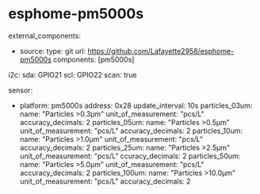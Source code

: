 # esphome-pm5000s
external_components:
  - source:
      type: git
      url: https://github.com/Lafayette2958/esphome-pm5000s
    components: [pm5000s]

i2c:
  sda: GPIO21
  scl: GPIO22
  scan: true

sensor:
  - platform: pm5000s
    address: 0x28
    update_interval: 10s
    particles_03um:
      name: "Particles >0.3µm"
      unit_of_measurement: "pcs/L"
      accuracy_decimals: 2
    particles_05um:
      name: "Particles >0.5µm"
      unit_of_measurement: "pcs/L"
      accuracy_decimals: 2
    particles_10um:
      name: "Particles >1.0µm"
      unit_of_measurement: "pcs/L"
      accuracy_decimals: 2
    particles_25um:
      name: "Particles >2.5µm"
      unit_of_measurement: "pcs/L"
      ccuracy_decimals: 2
    particles_50um:
      name: "Particles >5.0µm"
      unit_of_measurement: "pcs/L"
      accuracy_decimals: 2
    particles_100um:
      name: "Particles >10.0µm"
      unit_of_measurement: "pcs/L"
      accuracy_decimals: 2

